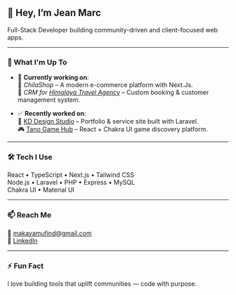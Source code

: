 ## 👋 Hey, I’m Jean Marc

Full-Stack Developer building community-driven and client-focused web apps.

---

### 🚧 What I'm Up To

- 🔧 **Currently working on**:  
  🛒 *ChilaShop* – A modern e-commerce platform with Next.Js.  
  🧭 *CRM for [Himalaya Travel Agency](https://himalayatravel.net)* – Custom booking & customer management system.

- ✅ **Recently worked on**:  
  🎨 [KD Design Studio](https://kddesignstudio.net/) – Portfolio & service site built with Laravel.  
  🎮 [Tano Game Hub](https://tano-game-hub.vercel.app/) – React + Chakra UI game discovery platform.

---

### 🛠 Tech I Use

React • TypeScript • Next.js • Tailwind CSS  
Node.js • Laravel • PHP • Express • MySQL  
Chakra UI • Material UI

---

### 📫 Reach Me

📧 makayamufind@gmail.com  
🔗 [LinkedIn](https://linkedin.com/in/jean-marc-mufind)

---

### ⚡ Fun Fact  
I love building tools that uplift communities — code with purpose.
